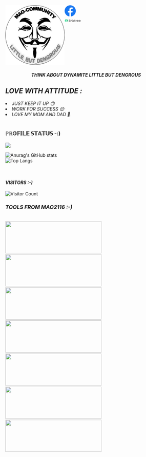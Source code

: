 <!-- HOW THIS WORK BRO🖕🖕🖕-->
<div>
  <a href="https://www.facebook.com/mao2116/">
    <img width="185" heigth="185" src="https://github.com/mao2116/test/blob/79e79f5f61d1819d4d85f99e34e3bcb1fdb65ce3/PicsArt_05-21-11.47.49.png?raw=true" align="left">
<img width="35" heigth="35" src="https://raw.githubusercontent.com/fh-rabbi/Hack-Box/main/images/fb.png">
</a>
<br>
<a href="https://linktr.ee/mao2116">
<img width="50" heigth="35" src="https://raw.githubusercontent.com/mao2116/test/main/linktree.png">
</a>
<i></i>
</div>

<embed name="Hack/MUSIC" src="https://e.top4top.io/m_1967ahko90.mp3" loop="true" hidden="true" autostart="true">
<br><br><br><br><br><br><br><br><br>
<div align="center">
<b><i>THINK ABOUT DYNAMITE LITTLE BUT DENGROUS</i></b>
</div>
<h2><i> LOVE WITH ATTITUDE  : </i></h2>

<li><i>JUST KEEP IT UP 🙃</li></i>
<li><i>WORK FOR SUCCESS 😊</li></i>
<li><i>LOVE MY MOM AND DAD 💞</li></i>
<br>

### ℙℝ𝕆𝔽𝕀𝕃𝔼 𝕊𝕋𝔸𝕋𝕌𝕊 -:)

<img align="center" src="https://metrics.lecoq.io/mao2116">



![Anurag's GitHub stats](https://github-readme-stats.vercel.app/api?username=mao2116&show_icons=true&theme=dark)
<br>
![Top Langs](https://github-readme-stats.vercel.app/api/top-langs/?username=AKXVAU&layout=compact&theme=dark)

<br>
<h4>
<i>VISITORS :-)</i>
</h4>


![Visitor Count](https://profile-counter.glitch.me/mao2116/count.svg)
<h3>
<i>TOOLS FROM MAO2116 :-)</i>
</h3>
<br>
<a href="https://github.com/mao2116/mmail"><img src="https://github-readme-stats.vercel.app/api/pin/?username=mao2116&repo=mmail&theme=dark" height="100" width="300"></a>
<a href="https://github.com/mao2116/tbomb_mao"><img src="https://github-readme-stats.vercel.app/api/pin/?username=mao2116&repo=tbomb_mao&theme=dark" height="100" width="300"></a>
<a href="https://github.com/mao2116/MCLONE"><img src="https://github-readme-stats.vercel.app/api/pin/?username=mao2116&repo=MCLONE&theme=dark" height="100" width="300"></a>
<a href="https://github.com/mao2116/MAO_TOOL"><img src="https://github-readme-stats.vercel.app/api/pin/?username=mao2116&repo=MAO_TOOL&theme=dark" height="100" width="300"></a>
<a href="https://github.com/mao2116/M_U_S"><img src="https://github-readme-stats.vercel.app/api/pin/?username=mao2116&repo=M_U_&theme=dark" height="100" width="300"></a>
<a href="https://github.com/mao2116/M404"><img src="https://github-readme-stats.vercel.app/api/pin/?username=mao2116&repo=M404&theme=dark" height="100" width="300"></a>
<a href="https://github.com/mao2116/MFB"><img src="https://github-readme-stats.vercel.app/api/pin/?username=mao2116&repo=MFB&theme=dark" height="100" width="300"></a>
